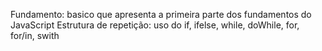 Fundamento: basico que apresenta a primeira parte dos fundamentos do JavaScript
Estrutura de repetição: uso do if, ifelse, while, doWhile, for, for/in, swith
